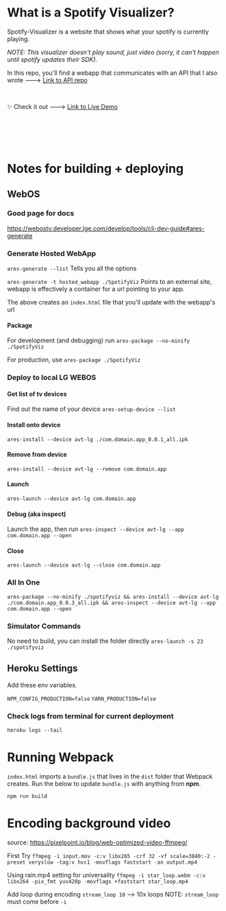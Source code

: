 # What is a Spotify Visualizer? #
Spotify-Visualizer is a website that shows what your spotify is currently playing.

_NOTE: This visualizer doesn't play sound, just video (sorry, it can't happen until spotify updates their SDK)._

In this repo, you'll find a webapp that communicates with an API that I also wrote ---> [Link to API repo](https://github.com/vantassell/spotify-visualizer-api)

<br>

✨ Check it out ---> [Link to Live Demo](https://vantassell.github.io/spotify-visualizer-webapp)

<br>

<br><br>
# Notes for building + deploying #

## WebOS ##

### Good page for docs ###
https://webostv.developer.lge.com/develop/tools/cli-dev-guide#ares-generate

### Generate Hosted WebApp ###

`ares-generate --list`
Tells you all the options

`ares-generate -t hosted_webapp ./SpotifyViz`
Points to an external site, webapp is effectively a container for a url pointing to your app.

The above creates an `index.html` file that you'll update with the webapp's url

#### Package ####
For development (and debugging) run `ares-package --no-minify ./SpotifyViz`

For production, use `ares-package ./SpotifyViz`


### Deploy to local LG WEBOS ###

#### Get list of tv devices ####
Find out the name of your device
`ares-setup-device --list`

#### Install onto device ####
`ares-install --device avt-lg ./com.domain.app_0.0.1_all.ipk`


#### Remove from device ####
`ares-install --device avt-lg --remove com.domain.app`


#### Launch #####
`ares-launch --device avt-lg com.domain.app`


#### Debug (aka inspect) ####
Launch the app, then run `ares-inspect --device avt-lg --app com.domain.app --open`


#### Close ####
`ares-launch --device avt-lg --close com.domain.app`

### All In One ###
`ares-package --no-minify ./spotifyviz && ares-install --device avt-lg ./com.domain.app_0.0.3_all.ipk && ares-inspect --device avt-lg --app com.domain.app --open`

### Simulator Commands ###
No need to build, you can install the folder directly
`ares-launch -s 23 ./spotifyviz`


## Heroku Settings ##

Add these env variables.

`NPM_CONFIG_PRODUCTION=false`
`YARN_PRODUCTION=false`

### Check logs from terminal for current deployment ### 
`heroku logs --tail`


# Running Webpack #
`index.html` imports a `bundle.js` that lives in the `dist` folder that Webpack creates. Run the below to update `bundle.js` with anything from **npm**.

`npm run build`


# Encoding background video #


source: https://pixelpoint.io/blog/web-optimized-video-ffmpeg/

First Try
`ffmpeg -i input.mov -c:v libx265 -crf 32 -vf scale=3840:-2 -preset veryslow -tag:v hvc1 -movflags faststart -an output.mp4`

Using rain.mp4 setting for universality
`ffmpeg -i star_loop.webm -c:v libx264 -pix_fmt yuv420p -movflags +faststart star_loop.mp4`

Add loop during encoding
`stream_loop 10` --> 10x loops
NOTE: `stream_loop` must come before `-i`
